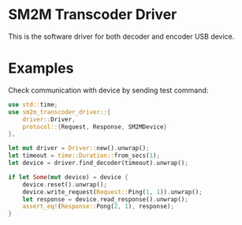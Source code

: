 # SM2M Transcoder Driver
This is the software driver for both decoder and encoder USB device.

# Examples

Check communication with device by sending test command:

```rust
use std::time;
use sm2m_transcoder_driver::{
    driver::Driver,
    protocol::{Request, Response, SM2MDevice}
},

let mut driver = Driver::new().unwrap();
let timeout = time::Duration::from_secs(1);
let device = driver.find_decoder(timeout).unwrap();

if let Some(mut device) = device {
    device.reset().unwrap();
    device.write_request(Request::Ping(1, 1)).unwrap();
    let response = device.read_response().unwrap();
    assert_eq!(Response::Pong(2, 1), response);
}
```
